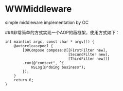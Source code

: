 # WWMiddleware
simple middleware implementation by OC

###非常简单的方式实现一个AOP的薇框架，使用方式如下：

```
int main(int argc, const char * argv[]) {
    @autoreleasepool {
        [ORCompose compose:@[[FirstFilter new],
                             [SecondFilter new],
                             [ThirdFilter new]]]
        .run(@"context", ^{
            NSLog(@"doing business");
        });
    }
    return 0;
}

```
